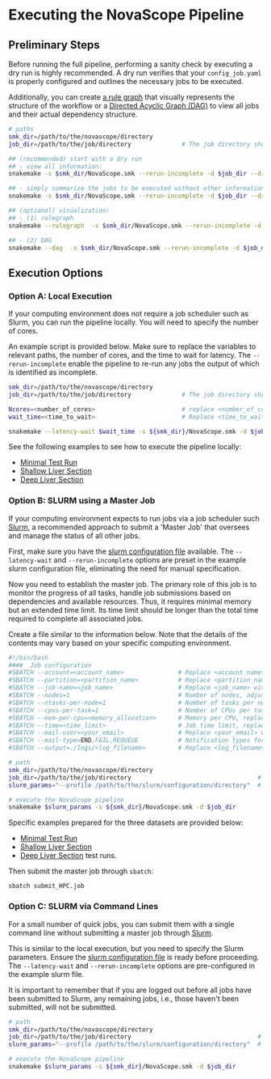 
# Executing the NovaScope Pipeline

## Preliminary Steps 

Before running the full pipeline, performing a sanity check by executing a dry run is highly recommended. A dry run verifies that your `config_job.yaml` is properly configured and outlines the necessary jobs to be executed. 

Additionally, you can create [a rule graph](../home/workflow_structure.md) that visually represents the structure of the workflow or a [Directed Acyclic Graph (DAG)](https://snakemake.readthedocs.io/en/stable/tutorial/basics.html#step-4-indexing-read-alignments-and-visualizing-the-dag-of-jobs) to view all jobs and their actual dependency structure.

```bash
# paths
smk_dir=/path/to/the/novascope/directory
job_dir=/path/to/the/job/directory              # The job directory should has the `config_job.yaml` file.

## (recommended) start with a dry run
## - view all information:
snakemake -s $smk_dir/NovaScope.smk --rerun-incomplete -d $job_dir --dry-run -p

## - simply summarize the jobs to be executed without other information:
snakemake -s $smk_dir/NovaScope.smk --rerun-incomplete -d $job_dir --dry-run --quiet

## (optional) visualization:
## - (1) rulegraph
snakemake --rulegraph  -s $smk_dir/NovaScope.smk --rerun-incomplete -d $job_dir | dot -Tpdf > rulegraph.pdf

## - (2) DAG
snakemake --dag  -s $smk_dir/NovaScope.smk --rerun-incomplete -d $job_dir | dot -Tpdf > dag.pdf
```

## Execution Options

### Option A: Local Execution

If your computing environment does not require a job scheduler such as Slurm, you can run the pipeline locally. You will need to specify the number of cores.

An example script is provided below. Make sure to replace the variables to relevant paths, the number of cores, and the time to wait for latency. The `--rerun-incomplete` enable the pipeline to re-run any jobs the output of which is identified as incomplete.

```bash
smk_dir=/path/to/the/novascope/directory
job_dir=/path/to/the/job/directory              # The job directory should has the `config_job.yaml` file.

Ncores=<number_of_cores>                        # replace <number_of_cores> by the number of available CPU cores you wish to use
wait_time=<time_to_wait>                        # Replace <time_to_wait> with a specific duration in seconds, e.g., 120. The pipeline pauses for the defined time awaiting an output file if not instantly accessible after a job, compensating for filesystem delay (default: 5).

snakemake --latency-wait $wait_time -s ${smk_dir}/NovaScope.smk -d $job_dir --cores $Ncores --rerun-incomplete 
```


See the following examples to see how to execute the pipeline locally:

* [Minimal Test Run](https://github.com/seqscope/NovaScope/blob/main/testrun/minimal_test_run/submit_local.sh)
* [Shallow Liver Section](https://github.com/seqscope/NovaScope/blob/main/testrun/shallo_liver_section/submit_local.sh)
* [Deep Liver Section](https://github.com/seqscope/NovaScope/blob/main/testrun/deep_liver_section/submit_local.sh)


### Option B: SLURM using a Master Job

If your computing environment expects to run jobs via a job scheduler such [Slurm](https://slurm.schedmd.com/documentation.html), a recommended approach to submit a 'Master Job' that oversees and manage the status of all other jobs. 

First, make sure you have the [slurm configuration file](../installation/slurm.md) available. The `--latency-wait` and `--rerun-incomplete` options are preset in the example slurm configuration file, eliminating the need for manual specification.

Now you need to establish the master job. The primary role of this job is to monitor the progress of all tasks, handle job submissions based on dependencies and available resources. Thus, it requires minimal memory but an extended time limit. Its time limit should be longer than the total time required to complete all associated jobs. 

Create a file similar to the information below. Note that the details of the contents may vary based on your specific computing environment. 

```bash
#!/bin/bash
####  Job configuration
#SBATCH --account=<account_name>               # Replace <account_name> with your account identifier
#SBATCH --partition=<partition_name>           # Replace <partition_name> with your partition name
#SBATCH --job-name=<job_name>                  # Replace <job_name> with a name for your job
#SBATCH --nodes=1                              # Number of nodes, adjust as needed
#SBATCH --ntasks-per-node=1                    # Number of tasks per node, adjust based on requirement
#SBATCH --cpus-per-task=1                      # Number of CPUs per task, adjust as needed
#SBATCH --mem-per-cpu=<memory_allocation>      # Memory per CPU, replace <memory_allocation> with value, e.g., "2000m"
#SBATCH --time=<time_limit>                    # Job time limit, replace <time_limit> with value, e.g., "72:00:00"
#SBATCH --mail-user=<your_email>               # Replace <your_email> with your email address
#SBATCH --mail-type=END,FAIL,REQUEUE           # Notification types for job status
#SBATCH --output=./logs/<log_filename>         # Replace <log_filename> with the log file name pattern

# path
smk_dir=/path/to/the/novascope/directory
job_dir=/path/to/the/job/directory                                   # The job directory should has the `config_job.yaml` file.
slurm_params="--profile /path/to/the/slurm/configuration/directory"  # The slurm configuration directory should have the slurm configuration file: `config.yaml`.

# execute the NovaScope pipeline
snakemake $slurm_params -s ${smk_dir}/NovaScope.smk -d $job_dir 
```

Specific examples prepared for the three datasets are provided below:

* [Minimal Test Run](https://github.com/seqscope/NovaScope/blob/main/testrun/minimal_test_run/submit_HPC.job)
* [Shallow Liver Section](https://github.com/seqscope/NovaScope/blob/main/testrun/shallow_liver_section/submit_HPC.job)
* [Deep Liver Section](https://github.com/seqscope/NovaScope/blob/main/testrun/deep_liver_section/submit_HPC.job) test runs.

Then submit the master job through `sbatch`:

```
sbatch submit_HPC.job
```

### Option C: SLURM via Command Lines

For a small number of quick jobs, you can submit them with a single command line without submitting a master job through [Slurm](https://slurm.schedmd.com/documentation.html). 

This is similar to the local execution, but you need to specify the Slurm parameters. Ensure the [slurm configuration file](../installation/slurm.md) is ready before proceeding. The `--latency-wait` and `--rerun-incomplete` options are pre-configured in the example slurm file.

It is important to remember that if you are logged out before all jobs have been submitted to Slurm, any remaining jobs, i.e., those haven't been submitted, will not be submitted.

```bash
# path
smk_dir=/path/to/the/novascope/directory
job_dir=/path/to/the/job/directory                                   # The job directory should has the `config_job.yaml` file.
slurm_params="--profile /path/to/the/slurm/configuration/directory"  # The slurm directory should have the configuration file: `config.yaml`.

# execute the NovaScope pipeline
snakemake $slurm_params -s ${smk_dir}/NovaScope.smk -d $job_dir
```

